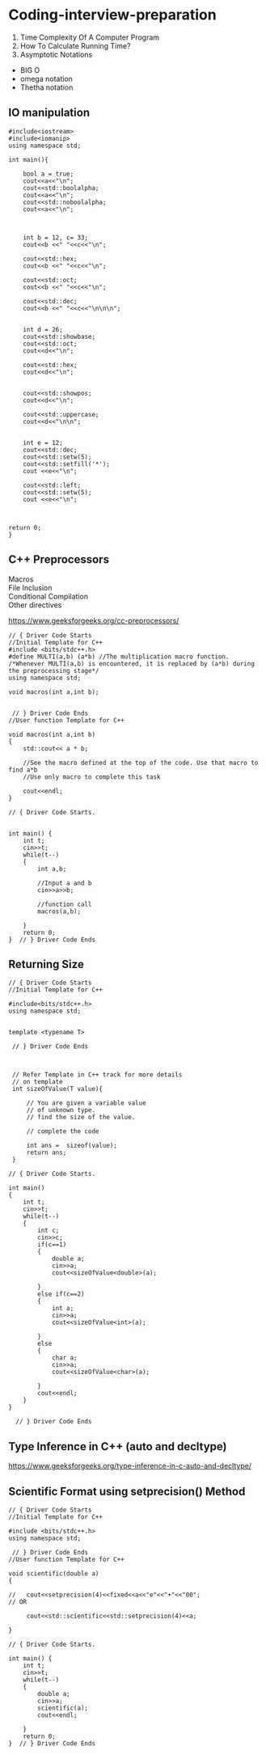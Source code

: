 # Coding-interview-preparation

1. Time Complexity Of A Computer Program
2. How To Calculate Running Time?
3. Asymptotic Notations
  * BIG O
  * omega notation
  * Thetha notation



## IO manipulation

```
#include<iostream>
#include<iomanip>
using namespace std;

int main(){
	
	bool a = true;
	cout<<a<<"\n";
	cout<<std::boolalpha;
	cout<<a<<"\n";
	cout<<std::noboolalpha;
	cout<<a<<"\n";
	
	

	int b = 12, c= 33;
	cout<<b <<" "<<c<<"\n";
	
	cout<<std::hex;
	cout<<b <<" "<<c<<"\n";
	
	cout<<std::oct;
	cout<<b <<" "<<c<<"\n";
	
	cout<<std::dec;
	cout<<b <<" "<<c<<"\n\n\n";


	int d = 26;
	cout<<std::showbase;
	cout<<std::oct;
	cout<<d<<"\n";
	
	cout<<std::hex;
	cout<<d<<"\n";
	
	
	cout<<std::showpos;
	cout<<d<<"\n";
	
	cout<<std::uppercase;
	cout<<d<<"\n\n";
	
	
	int e = 12;
	cout<<std::dec;
	cout<<std::setw(5);
	cout<<std::setfill('*');	
	cout <<e<<"\n";
	
	cout<<std::left;
	cout<<std::setw(5);
	cout <<e<<"\n";
	
	

return 0;	
}
```

## C++ Preprocessors

Macros <br>
File Inclusion <br>
Conditional Compilation <br>
Other directives <br>

https://www.geeksforgeeks.org/cc-preprocessors/

```
// { Driver Code Starts
//Initial Template for C++
#include <bits/stdc++.h>
#define MULTI(a,b) (a*b) //The multiplication macro function.
/*Whenever MULTI(a,b) is encountered, it is replaced by (a*b) during the preprocessing stage*/
using namespace std;

void macros(int a,int b);


 // } Driver Code Ends
//User function Template for C++

void macros(int a,int b)
{
    std::cout<< a * b;
    
    //See the macro defined at the top of the code. Use that macro to find a*b
    //Use only macro to complete this task
    
    cout<<endl;
}

// { Driver Code Starts.


int main() {
	int t;
	cin>>t;
	while(t--)
	{
	    int a,b;
	    
	    //Input a and b
	    cin>>a>>b; 
	    
	    //function call
	    macros(a,b);
	    
	}
	return 0;
}  // } Driver Code Ends
```


## Returning Size

```
// { Driver Code Starts
//Initial Template for C++

#include<bits/stdc++.h>
using namespace std;


template <typename T>

 // } Driver Code Ends



 // Refer Template in C++ track for more details 
 // on template
 int sizeOfValue(T value){
 
     // You are given a variable value
     // of unknown type.
     // find the size of the value.
     
     // complete the code
     
     int ans =  sizeof(value);
     return ans;
 }

// { Driver Code Starts.

int main()
{
    int t;
    cin>>t;
    while(t--)
    {
        int c;
        cin>>c;
        if(c==1)
        {
            double a;
            cin>>a;
            cout<<sizeOfValue<double>(a);
            
        }
        else if(c==2)
        {
            int a;
            cin>>a;
            cout<<sizeOfValue<int>(a);
            
        }
        else
        {
            char a;
            cin>>a;
            cout<<sizeOfValue<char>(a);
    
        }
        cout<<endl;
    }
}

  // } Driver Code Ends
```


## Type Inference in C++ (auto and decltype)

https://www.geeksforgeeks.org/type-inference-in-c-auto-and-decltype/


## Scientific Format using setprecision() Method

```
// { Driver Code Starts
//Initial Template for C++

#include <bits/stdc++.h>
using namespace std;

 // } Driver Code Ends
//User function Template for C++

void scientific(double a)
{
    
//   cout<<setprecision(4)<<fixed<<a<<"e"<<"+"<<"00";
// OR
     
     cout<<std::scientific<<std::setprecision(4)<<a;

}

// { Driver Code Starts.

int main() {
	int t;
	cin>>t;
	while(t--)
	{
	    double a;
	    cin>>a; 
	    scientific(a);
	    cout<<endl;
	    
	}
	return 0;
}  // } Driver Code Ends
```

